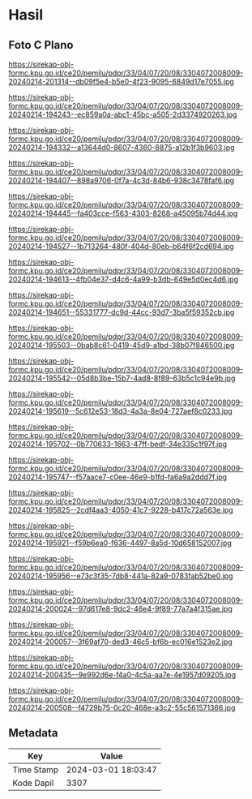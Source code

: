 # Hasil

## Foto C Plano

https://sirekap-obj-formc.kpu.go.id/ce20/pemilu/pdpr/33/04/07/20/08/3304072008009-20240214-201314--db09f5e4-b5e0-4f23-9095-6849d17e7055.jpg

https://sirekap-obj-formc.kpu.go.id/ce20/pemilu/pdpr/33/04/07/20/08/3304072008009-20240214-194243--ec859a0a-abc1-45bc-a505-2d3374920263.jpg

https://sirekap-obj-formc.kpu.go.id/ce20/pemilu/pdpr/33/04/07/20/08/3304072008009-20240214-194332--a13644d0-8607-4360-8875-a12b1f3b9603.jpg

https://sirekap-obj-formc.kpu.go.id/ce20/pemilu/pdpr/33/04/07/20/08/3304072008009-20240214-194407--898a9706-0f7a-4c3d-84b6-938c3478faf6.jpg

https://sirekap-obj-formc.kpu.go.id/ce20/pemilu/pdpr/33/04/07/20/08/3304072008009-20240214-194445--fa403cce-f563-4303-8268-a45095b74d44.jpg

https://sirekap-obj-formc.kpu.go.id/ce20/pemilu/pdpr/33/04/07/20/08/3304072008009-20240214-194527--1b713264-480f-404d-80eb-b64f6f2cd694.jpg

https://sirekap-obj-formc.kpu.go.id/ce20/pemilu/pdpr/33/04/07/20/08/3304072008009-20240214-194613--4fb04e37-d4c6-4a99-b3db-649e5d0ec4d6.jpg

https://sirekap-obj-formc.kpu.go.id/ce20/pemilu/pdpr/33/04/07/20/08/3304072008009-20240214-194651--55331777-dc9d-44cc-93d7-3ba5f59352cb.jpg

https://sirekap-obj-formc.kpu.go.id/ce20/pemilu/pdpr/33/04/07/20/08/3304072008009-20240214-195503--0bab8c61-0419-45d9-a1bd-38b07f846500.jpg

https://sirekap-obj-formc.kpu.go.id/ce20/pemilu/pdpr/33/04/07/20/08/3304072008009-20240214-195542--05d8b3be-15b7-4ad8-8f89-63b5c1c94e9b.jpg

https://sirekap-obj-formc.kpu.go.id/ce20/pemilu/pdpr/33/04/07/20/08/3304072008009-20240214-195619--5c612e53-18d3-4a3a-8e04-727aef8c0233.jpg

https://sirekap-obj-formc.kpu.go.id/ce20/pemilu/pdpr/33/04/07/20/08/3304072008009-20240214-195702--0b770633-1663-47ff-bedf-34e335c1f97f.jpg

https://sirekap-obj-formc.kpu.go.id/ce20/pemilu/pdpr/33/04/07/20/08/3304072008009-20240214-195747--f57aace7-c0ee-46e9-b1fd-fa6a9a2ddd7f.jpg

https://sirekap-obj-formc.kpu.go.id/ce20/pemilu/pdpr/33/04/07/20/08/3304072008009-20240214-195825--2cdf4aa3-4050-41c7-9228-b417c72a563e.jpg

https://sirekap-obj-formc.kpu.go.id/ce20/pemilu/pdpr/33/04/07/20/08/3304072008009-20240214-195921--f59b6ea0-f636-4497-8a5d-10d658152007.jpg

https://sirekap-obj-formc.kpu.go.id/ce20/pemilu/pdpr/33/04/07/20/08/3304072008009-20240214-195956--e73c3f35-7db8-441a-82a9-0783fab52be0.jpg

https://sirekap-obj-formc.kpu.go.id/ce20/pemilu/pdpr/33/04/07/20/08/3304072008009-20240214-200024--97d617e8-9dc2-46e4-9f89-77a7a4f315ae.jpg

https://sirekap-obj-formc.kpu.go.id/ce20/pemilu/pdpr/33/04/07/20/08/3304072008009-20240214-200057--3f69af70-ded3-46c5-bf6b-ec016e1523e2.jpg

https://sirekap-obj-formc.kpu.go.id/ce20/pemilu/pdpr/33/04/07/20/08/3304072008009-20240214-200435--9e992d6e-f4a0-4c5a-aa7e-4e1957d09205.jpg

https://sirekap-obj-formc.kpu.go.id/ce20/pemilu/pdpr/33/04/07/20/08/3304072008009-20240214-200508--f4729b75-0c20-468e-a3c2-55c561571366.jpg


## Metadata

| Key        | Value               |
| ---------- | ------------------- |
| Time Stamp | 2024-03-01 18:03:47 |
| Kode Dapil | 3307                |



